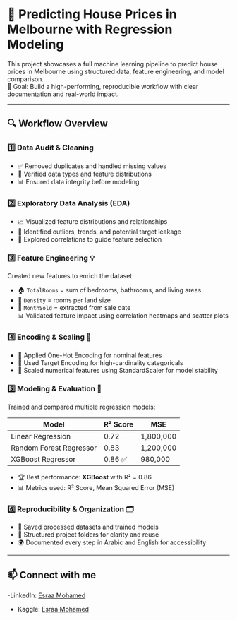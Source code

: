 # 🏡 Predicting House Prices in Melbourne with Regression Modeling

This project showcases a full machine learning pipeline to predict house prices in Melbourne using structured data, feature engineering, and model comparison.  
🎯 Goal: Build a high-performing, reproducible workflow with clear documentation and real-world impact.

---

## 🔍 Workflow Overview

### 1️⃣ Data Audit & Cleaning 
- ✅ Removed duplicates and handled missing values
- 🔎 Verified data types and feature distributions
- 📊 Ensured data integrity before modeling

### 2️⃣ Exploratory Data Analysis (EDA) 
- 📈 Visualized feature distributions and relationships
- 🧭 Identified outliers, trends, and potential target leakage
- 🧮 Explored correlations to guide feature selection

### 3️⃣ Feature Engineering 💡 
Created new features to enrich the dataset:
- 🏠 `TotalRooms` = sum of bedrooms, bathrooms, and living areas
- 📏 `Density` = rooms per land size
- 📅 `MonthSold` = extracted from sale date  
📊 Validated feature impact using correlation heatmaps and scatter plots

### 4️⃣ Encoding & Scaling 🔧
- 🎯 Applied One-Hot Encoding for nominal features
- 📌 Used Target Encoding for high-cardinality categoricals
- 📐 Scaled numerical features using StandardScaler for model stability

### 5️⃣ Modeling & Evaluation 🤖 
Trained and compared multiple regression models:

| Model                   | R² Score | MSE         |
|------------------------|----------|-------------|
| Linear Regression       | 0.72     | 1,800,000   |
| Random Forest Regressor | 0.83     | 1,200,000   |
| XGBoost Regressor       | 0.86 ✅  |   980,000   |

- 🏆 Best performance: **XGBoost** with R² = 0.86  
- 📊 Metrics used: R² Score, Mean Squared Error (MSE)

### 6️⃣ Reproducibility & Organization 🗂️ 
- 💾 Saved processed datasets and trained models
- 🧱 Structured project folders for clarity and reuse
- 🌍 Documented every step in Arabic and English for accessibility

---

## 📫 Connect with me
 -LinkedIn: [Esraa Mohamed](https://www.linkedin.com)
 - Kaggle: [Esraa Mohamed](https://www.linkedin.com)
